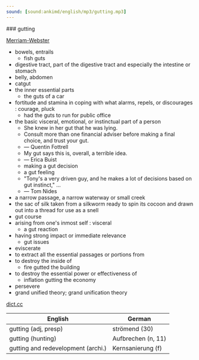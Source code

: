 ```yaml
---
sound: [sound:ankimd/english/mp3/gutting.mp3]
---
```


\### gutting

[Merriam-Webster](https://www.merriam-webster.com/dictionary/gutting)

- bowels, entrails
    - fish guts
- digestive tract, part of the digestive tract and especially the intestine or stomach
- belly, abdomen
- catgut
- the inner essential parts
    - the guts of a car
- fortitude and stamina in coping with what alarms, repels, or discourages : courage, pluck
    - had the guts to run for public office
- the basic visceral, emotional, or instinctual part of a person
    - She knew in her gut that he was lying.
    - Consult more than one financial adviser before making a final choice, and trust your gut.
    - — Quentin Fottrell
    - My gut says this is, overall, a terrible idea.
    - — Erica Buist
    - making a gut decision
    - a gut feeling
    - "Tony's a very driven guy, and he makes a lot of decisions based on gut instinct," …
    - — Tom Nides
- a narrow passage, a narrow waterway or small creek
- the sac of silk taken from a silkworm ready to spin its cocoon and drawn out into a thread for use as a snell
- gut course
- arising from one's inmost self : visceral
    - a gut reaction
- having strong impact or immediate relevance
    - gut issues
- eviscerate
- to extract all the essential passages or portions from
- to destroy the inside of
    - fire gutted the building
- to destroy the essential power or effectiveness of
    - inflation gutting the economy
- persevere
- grand unified theory; grand unification theory

[dict.cc](https://www.dict.cc/gutting)

| English        | German       |
| -------------- | ------------ |
| gutting (adj, presp) | strömend (30) |
| gutting (hunting) | Aufbrechen (n, 11) |
| gutting and redevelopment (archi.) | Kernsanierung (f) |
